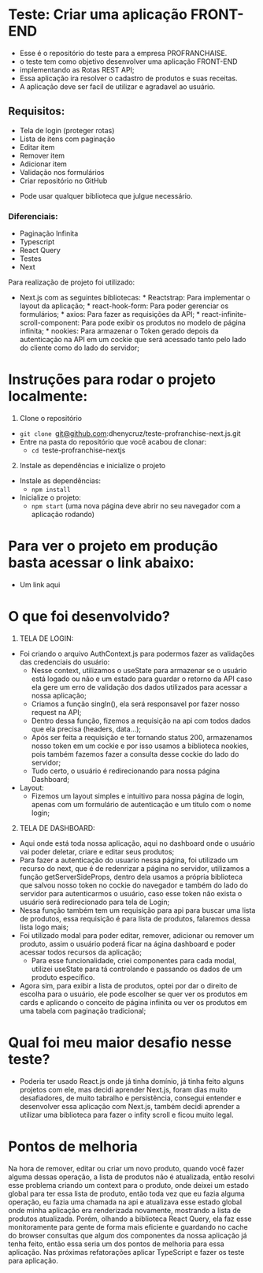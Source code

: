 # Teste: Criar uma aplicação FRONT-END
 
 - Esse é o repositório do teste para a empresa PROFRANCHAISE.
 - o teste tem como objetivo desenvolver uma aplicação FRONT-END
 - implementando as Rotas REST API;
 - Essa aplicação ira resolver o cadastro de produtos e suas receitas.
 - A aplicação deve ser facil de utilizar e agradavel ao usuário.

## Requisitos:
- Tela de login (proteger rotas)
- Lista de itens com paginação
- Editar item
- Remover item
- Adicionar item
- Validação nos formulários
- Criar repositório no GitHub
* Pode usar qualquer biblioteca que julgue necessário.

### Diferenciais:
- Paginação Infinita
- Typescript
- React Query
- Testes
- Next

Para realização de projeto foi utilizado:
* Next.js com as seguintes bibliotecas:
      * Reactstrap: Para implementar o layout da aplicação;
      * react-hook-form: Para poder gerenciar os formulários;
      * axios: Para fazer as requisições da API;
      * react-infinite-scroll-component: Para pode exibir os produtos no modelo de página infinita;
      * nookies: Para armazenar o Token gerado depois da autenticação na API em um cockie que será acessado tanto pelo lado do cliente como do lado do servidor;

# Instruções para rodar o projeto localmente:

1. Clone o repositório
  * `git clone `git@github.com:dhenycruz/teste-profranchise-next.js.git
  * Entre na pasta do repositório que você acabou de clonar:
    * `cd `teste-profranchise-nextjs

2. Instale as dependências e inicialize o projeto
  * Instale as dependências:
    * `npm install`
  * Inicialize o projeto:
    * `npm start` (uma nova página deve abrir no seu navegador com a aplicação rodando)

# Para ver o projeto em produção basta acessar o link abaixo:
  * Um link aqui

# O que foi desenvolvido?

1. TELA DE LOGIN:
  * Foi criando o arquivo AuthContext.js para podermos fazer as validações das credenciais do usuário:
    * Nesse context, utilizamos o useState para armazenar se o usuário está logado ou não e um estado para guardar o retorno da API caso ela gere um erro de validação dos dados utilizados para acessar a nossa aplicação;
    * Criamos a função singIn(), ela será responsavel por fazer nosso request na API;
     * Dentro dessa função, fizemos a requisição na api com todos dados que ela precisa (headers, data...);
     * Após ser feita a requisição e ter tornando status 200, armazenamos nosso token em um cockie e por isso usamos a biblioteca nookies, pois também fazemos fazer a consulta desse cockie do lado do servidor;
      * Tudo certo, o usuário é redirecionando para nossa página Dashboard;
  * Layout:
    * Fizemos um layout simples e intuitivo para nossa página de login, apenas com um formulário de autenticação e um titulo com o nome login;

2. TELA DE DASHBOARD:
  * Aqui onde está toda nossa aplicação, aqui no dashboard onde o usuário vai poder deletar, criare e editar seus produtos;
  * Para fazer a autenticação do usuario nessa página, foi utilizado um recurso do next, que é de redenrizar a página no servidor, utilizamos a função getServerSideProps, dentro dela usamos a própria biblioteca que salvou nosso token no cockie do navegador e também do lado do servidor para autenticarmos o usuário, caso esse token não exista o usuário será redirecionado para tela de Login;
  * Nessa função também tem um requisição para api para buscar uma lista de produtos, essa requisição é para lista de produtos, falaremos dessa lista logo mais;
  * Foi utilizado modal para poder editar, remover, adicionar ou remover um produto, assim o usuário poderá ficar na ágina dashboard e poder acessar todos recursos da aplicação;
    * Para esse funcionalidade, criei componentes para cada modal, utilizei useState para tá controlando e passando os dados de um produto específico.
  * Agora sim, para exibir a lista de produtos, optei por dar o direito de escolha para o usuário, ele pode escolher se quer ver os produtos em cards e aplicando o conceito de página infinita ou ver os produtos em uma tabela com paginação tradicional;
  
# Qual foi meu maior desafio nesse teste?
 * Poderia ter usado React.js onde já tinha domínio, já tinha feito alguns projetos com ele, mas decidi aprender Next.js, foram dias muito desafiadores, de muito tabralho e persistência, consegui entender e desenvolver essa aplicação com Next.js, também decidi aprender a utilizar uma biblioteca para fazer o infity scroll e ficou muito legal.

 # Pontos de melhoria
   Na hora de remover, editar ou criar um novo produto, quando você fazer alguma dessas operação, a lista de produtos não é atualizada, então resolvi esse problema criando um context para o produto, onde deixei um estado global para ter essa lista de produto, então toda vez que eu fazia alguma operação, eu fazia uma chamada na api e atualizava esse estado global onde minha aplicação era renderizada novamente, mostrando a lista de produtos atualizada.
   Porém, olhando a biblioteca React Query, ela faz esse monitoramente para gente de forma mais eficiente e guardando no cache do browser consultas que algum dos componentes da nossa aplicação já tenha feito, então essa seria um dos pontos de melhoria para essa aplicação.
   Nas próximas refatorações aplicar TypeScript e fazer os teste para aplicação.

